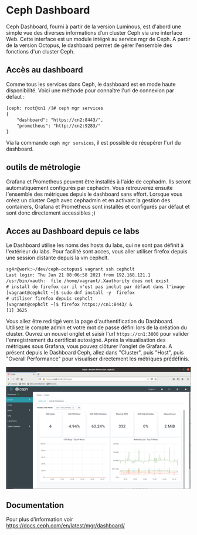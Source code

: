 # Ceph Dashboard
Ceph Dashboard, fourni à partir de la version Luminous, est d'abord une simple vue des diverses informations d’un cluster Ceph via une interface Web.
Cette interface est un module intégré au service mgr de Ceph.
A partir de la version Octopus, le dashboard permet de gérer l'ensemble des fonctions d'un cluster Ceph.

## Accès au dashboard
Comme tous les services dans Ceph, le dashboard est en mode haute disponibilité. Voici une méthode pour connaître l'url de connexion par défaut :
```
[ceph: root@cn1 /]# ceph mgr services
{
    "dashboard": "https://cn2:8443/",
    "prometheus": "http://cn2:9283/"
}
```
Via la commande ```ceph mgr services```, il est possible de récupérer l'url du dashboard. 
## outils de métrologie
Grafana et Prometheus peuvent être installés à l'aide de cephadm. Ils seront automatiquement configurés par cephadm. Vous retrouverez ensuite l'ensemble des métriques depuis le dashboard sans effort. Lorsque vous créez un cluster Ceph avec cephadmin et en activant la gestion des containers, Grafana et Prometheus sont installés et configurés par défaut et sont donc directement accessibles ;)
## Acces au Dashboard depuis ce labs
Le Dashboard utilise les noms des hosts du labs, qui ne sont pas définit à l'extérieur du labs. Pour facilité sont acces, vous aller utiliser firefox depuis une session distante depuis la vm cephclt.
```
sg4r@work:~/dev/ceph-octopus$ vagrant ssh cephclt
Last login: Thu Jan 21 08:06:58 2021 from 192.168.121.1
/usr/bin/xauth:  file /home/vagrant/.Xauthority does not exist
# install de firefox car il n'est pas inclut par défaut dans l'image
[vagrant@cephclt ~]$ sudo dnf install -y  firefox
# utiliser firefox depuis cephclt
[vagrant@cephclt ~]$ firefox https://cn1:8443/ &
[1] 3625
```
Vous allez être redirigé vers la page d'authentification du Dashboard. Utilisez le compte admin et votre mot de passe défini lors de la création du cluster.
Ouvrez un nouvel onglet et saisir l'url ```https://cn1:3000``` pour valider l'enregistrement du certificat autosigné. Après la visualisation des métriques sous Grafana, vous pouvez clôturer l'onglet de Grafana.
A présent depuis le Dashboard Ceph, allez dans "Cluster", puis "Host", puis "Overall Performance" pour visualiser directement les métriques prédéfinis.

![cephdashhostperformance](cephdashhostperformance.png)
## Documentation
Pour plus d’information voir https://docs.ceph.com/en/latest/mgr/dashboard/

